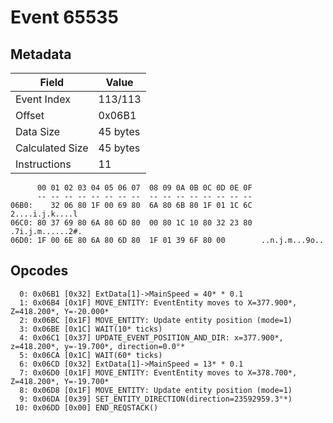 # Event 65535

## Metadata

| Field           | Value    |
|-----------------|----------|
| Event Index     | 113/113  |
| Offset          | 0x06B1   |
| Data Size       | 45 bytes |
| Calculated Size | 45 bytes |
| Instructions    | 11       |

```
      00 01 02 03 04 05 06 07  08 09 0A 0B 0C 0D 0E 0F
      -- -- -- -- -- -- -- --  -- -- -- -- -- -- -- --
06B0:    32 06 80 1F 00 69 80  6A 80 6B 80 1F 01 1C 6C   2....i.j.k....l
06C0: 80 37 69 80 6A 80 6D 80  00 80 1C 10 80 32 23 80  .7i.j.m......2#.
06D0: 1F 00 6E 80 6A 80 6D 80  1F 01 39 6F 80 00        ..n.j.m...9o..  
```

## Opcodes

```
  0: 0x06B1 [0x32] ExtData[1]->MainSpeed = 40* * 0.1
  1: 0x06B4 [0x1F] MOVE_ENTITY: EventEntity moves to X=377.900*, Z=418.200*, Y=-20.000*
  2: 0x06BC [0x1F] MOVE_ENTITY: Update entity position (mode=1)
  3: 0x06BE [0x1C] WAIT(10* ticks)
  4: 0x06C1 [0x37] UPDATE_EVENT_POSITION_AND_DIR: x=377.900*, z=418.200*, y=-19.700*, direction=0.0°*
  5: 0x06CA [0x1C] WAIT(60* ticks)
  6: 0x06CD [0x32] ExtData[1]->MainSpeed = 13* * 0.1
  7: 0x06D0 [0x1F] MOVE_ENTITY: EventEntity moves to X=378.700*, Z=418.200*, Y=-19.700*
  8: 0x06D8 [0x1F] MOVE_ENTITY: Update entity position (mode=1)
  9: 0x06DA [0x39] SET_ENTITY_DIRECTION(direction=23592959.3°*)
 10: 0x06DD [0x00] END_REQSTACK()
```
